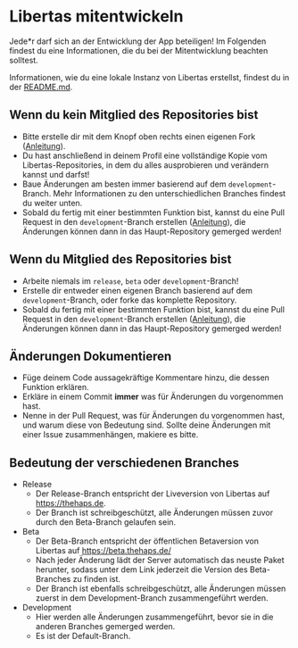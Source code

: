 # Libertas mitentwickeln
Jede*r darf sich an der Entwicklung der App beteiligen! Im Folgenden findest du eine Informationen, die du bei der Mitentwicklung beachten solltest.

Informationen, wie du eine lokale Instanz von Libertas erstellst, findest du in der [README.md](https://github.com/the-haps/libertas/blob/development/README.md).

## Wenn du kein Mitglied des Repositories bist
- Bitte erstelle dir mit dem Knopf oben rechts einen eigenen Fork ([Anleitung](https://guides.github.com/activities/forking/)).
- Du hast anschließend in deinem Profil eine vollständige Kopie vom Libertas-Repositories, in dem du alles ausprobieren und verändern kannst und darfst!
- Baue Änderungen am besten immer basierend auf dem `development`-Branch. Mehr Informationen zu den unterschiedlichen Branches findest du weiter unten.
- Sobald du fertig mit einer bestimmten Funktion bist, kannst du eine Pull Request in den `development`-Branch erstellen ([Anleitung](https://guides.github.com/activities/forking/#making-changes)), die Änderungen können dann in das Haupt-Repository gemerged werden!

## Wenn du Mitglied des Repositories bist
- Arbeite niemals im `release`, `beta` oder `development`-Branch!
- Erstelle dir entweder einen eigenen Branch basierend auf dem `development`-Branch, oder forke das komplette Repository.
- Sobald du fertig mit einer bestimmten Funktion bist, kannst du eine Pull Request in den `development`-Branch erstellen ([Anleitung](https://guides.github.com/activities/forking/#making-changes)), die Änderungen können dann in das Haupt-Repository gemerged werden!

## Änderungen Dokumentieren
- Füge deinem Code aussagekräftige Kommentare hinzu, die dessen Funktion erklären.
- Erkläre in einem Commit **immer** was für Änderungen du vorgenommen hast.
- Nenne in der Pull Request, was für Änderungen du vorgenommen hast, und warum diese von Bedeutung sind. Sollte deine Änderungen mit einer Issue zusammenhängen, makiere es bitte.

## Bedeutung der verschiedenen Branches
- Release
  - Der Release-Branch entspricht der Liveversion von Libertas auf https://thehaps.de.
  - Der Branch ist schreibgeschützt, alle Änderungen müssen zuvor durch den Beta-Branch gelaufen sein.
- Beta
  - Der Beta-Branch entspricht der öffentlichen Betaversion von Libertas auf https://beta.thehaps.de/
  - Nach jeder Änderung lädt der Server automatisch das neuste Paket herunter, sodass unter dem Link jederzeit die Version des Beta-Branches zu finden ist.
  - Der Branch ist ebenfalls schreibgeschützt, alle Änderungen müssen zuerst in dem Development-Branch zusammengeführt werden.
- Development
  - Hier werden alle Änderungen zusammengeführt, bevor sie in die anderen Branches gemerged werden.
  - Es ist der Default-Branch.
